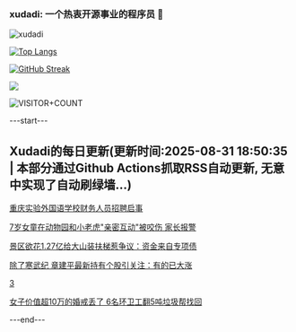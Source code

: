 ### xudadi: 一个热衷开源事业的程序员 👋

![xudadi](https://github-readme-stats-git-masterorgs-github-readme-stats-team.vercel.app/api?username=xudadi)

[![Top Langs](https://github-readme-stats.vercel.app/api/top-langs/?username=xudadi)](https://github.com/anuraghazra/github-readme-stats)

[![GitHub Streak](https://streak-stats.demolab.com?user=xudadi&locale=zh_Hans)](https://git.io/streak-stats)

![](https://raw.githubusercontent.com/xudadi/xudadi/main/assets/github-contribution-grid-snake.svg)

![VISITOR+COUNT](https://komarev.com/ghpvc/?username=xudadi&label=VISITOR+COUNT)


---start---

## Xudadi的每日更新(更新时间:2025-08-31 18:50:35 | 本部分通过Github Actions抓取RSS自动更新, 无意中实现了自动刷绿墙...)

[重庆实验外国语学校财务人员招聘启事](https://www.gongkaoleida.com/article/2595583)

[7岁女童在动物园和小老虎"亲密互动"被咬伤 家长报警](https://m.163.com/news/article/K89V6P5L053469LG.html)

[景区欲花1.27亿给大山装扶梯惹争议：资金来自专项债](https://m.163.com/news/article/K89UDA1C0514BE2Q.html)

[除了寒武纪 章建平最新持有个股引关注：有的已大涨](https://m.163.com/news/article/K89QK4V10512B07B.html)

[3](https://m.163.com/touch/news/sub/domestic)

[女子价值超10万的婚戒丢了 6名环卫工翻5吨垃圾帮找回](https://m.163.com/news/article/K857VDE80514R9OJ.html)

---end---
